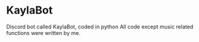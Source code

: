 # KaylaBot
Discord bot called KaylaBot, coded in python
All code except music related functions were written by me.
